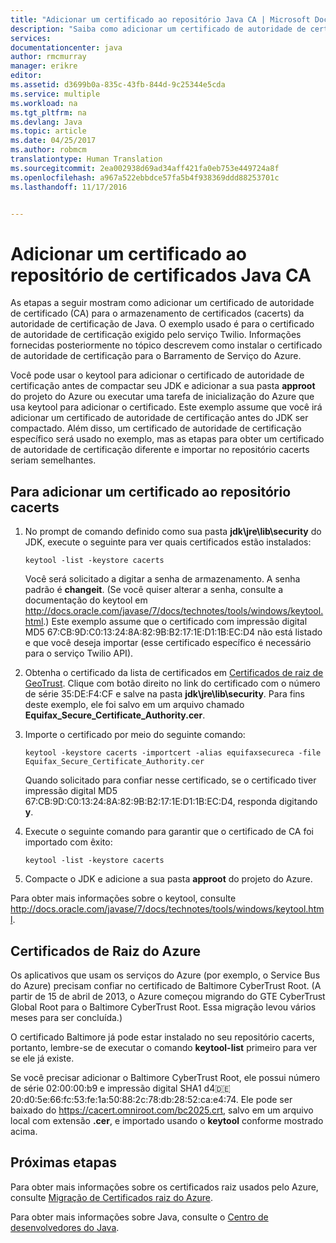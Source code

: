 ```yaml
---
title: "Adicionar um certificado ao repositório Java CA | Microsoft Docs"
description: "Saiba como adicionar um certificado de autoridade de certificação (AC) para o armazenamento de certificado CA (cacerts) do Java para serviço Twilio ou barramento de serviço do Azure."
services: 
documentationcenter: java
author: rmcmurray
manager: erikre
editor: 
ms.assetid: d3699b0a-835c-43fb-844d-9c25344e5cda
ms.service: multiple
ms.workload: na
ms.tgt_pltfrm: na
ms.devlang: Java
ms.topic: article
ms.date: 04/25/2017
ms.author: robmcm
translationtype: Human Translation
ms.sourcegitcommit: 2ea002938d69ad34aff421fa0eb753e449724a8f
ms.openlocfilehash: a967a522ebbdce57fa5b4f938369ddd88253701c
ms.lasthandoff: 11/17/2016


---
```

# <a name="adding-a-certificate-to-the-java-ca-certificates-store"></a>Adicionar um certificado ao repositório de certificados Java CA
As etapas a seguir mostram como adicionar um certificado de autoridade de certificado (CA) para o armazenamento de certificados (cacerts) da autoridade de certificação de Java. O exemplo usado é para o certificado de autoridade de certificação exigido pelo serviço Twilio. Informações fornecidas posteriormente no tópico descrevem como instalar o certificado de autoridade de certificação para o Barramento de Serviço do Azure. 

Você pode usar o keytool para adicionar o certificado de autoridade de certificação antes de compactar seu JDK e adicionar a sua pasta **approot** do projeto do Azure ou executar uma tarefa de inicialização do Azure que usa keytool para adicionar o certificado. Este exemplo assume que você irá adicionar um certificado de autoridade de certificação antes do JDK ser compactado. Além disso, um certificado de autoridade de certificação específico será usado no exemplo, mas as etapas para obter um certificado de autoridade de certificação diferente e importar no repositório cacerts seriam semelhantes.

## <a name="to-add-a-certificate-to-the-cacerts-store"></a>Para adicionar um certificado ao repositório cacerts
1. No prompt de comando definido como sua pasta **jdk\jre\lib\security** do JDK, execute o seguinte para ver quais certificados estão instalados:
   
    `keytool -list -keystore cacerts`
   
    Você será solicitado a digitar a senha de armazenamento. A senha padrão é **changeit**. (Se você quiser alterar a senha, consulte a documentação do keytool em <http://docs.oracle.com/javase/7/docs/technotes/tools/windows/keytool.html>.) Este exemplo assume que o certificado com impressão digital MD5 67:CB:9D:C0:13:24:8A:82:9B:B2:17:1E:D1:1B:EC:D4 não está listado e que você deseja importar (esse certificado específico é necessário para o serviço Twilio API).
2. Obtenha o certificado da lista de certificados em [Certificados de raiz de GeoTrust](http://www.geotrust.com/resources/root-certificates/). Clique com botão direito no link do certificado com o número de série 35:DE:F4:CF e salve na pasta **jdk\jre\lib\security**. Para fins deste exemplo, ele foi salvo em um arquivo chamado **Equifax\_Secure\_Certificate\_Authority.cer**.
3. Importe o certificado por meio do seguinte comando:
   
    `keytool -keystore cacerts -importcert -alias equifaxsecureca -file Equifax_Secure_Certificate_Authority.cer`
   
    Quando solicitado para confiar nesse certificado, se o certificado tiver impressão digital MD5 67:CB:9D:C0:13:24:8A:82:9B:B2:17:1E:D1:1B:EC:D4, responda digitando **y**.
4. Execute o seguinte comando para garantir que o certificado de CA foi importado com êxito:
   
    `keytool -list -keystore cacerts`
5. Compacte o JDK e adicione a sua pasta **approot** do projeto do Azure.

Para obter mais informações sobre o keytool, consulte <http://docs.oracle.com/javase/7/docs/technotes/tools/windows/keytool.html>.

## <a name="azure-root-certificates"></a>Certificados de Raiz do Azure
Os aplicativos que usam os serviços do Azure (por exemplo, o Service Bus do Azure) precisam confiar no certificado de Baltimore CyberTrust Root. (A partir de 15 de abril de 2013, o Azure começou migrando do GTE CyberTrust Global Root para o Baltimore CyberTrust Root. Essa migração levou vários meses para ser concluída.)

O certificado Baltimore já pode estar instalado no seu repositório cacerts, portanto, lembre-se de executar o comando **keytool-list** primeiro para ver se ele já existe.

Se você precisar adicionar o Baltimore CyberTrust Root, ele possui número de série 02:00:00:b9 e impressão digital SHA1 d4:de:20:d0:5e:66:fc:53:fe:1a:50:88:2c:78:db:28:52:ca:e4:74. Ele pode ser baixado do <https://cacert.omniroot.com/bc2025.crt>, salvo em um arquivo local com extensão **.cer**, e importado usando o **keytool** conforme mostrado acima.

## <a name="next-steps"></a>Próximas etapas
Para obter mais informações sobre os certificados raiz usados pelo Azure, consulte [Migração de Certificados raiz do Azure](http://blogs.msdn.com/b/windowsazure/archive/2013/03/15/windows-azure-root-certificate-migration.aspx).

Para obter mais informações sobre Java, consulte o [Centro de desenvolvedores do Java](/develop/java/).


